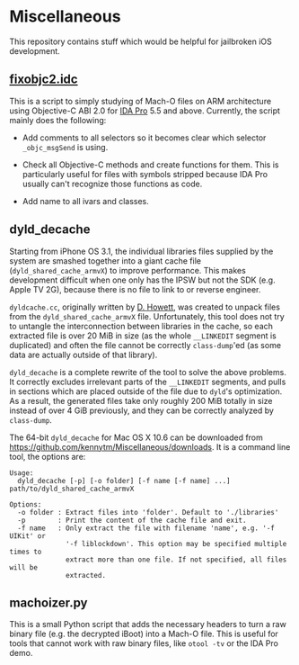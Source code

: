 Miscellaneous
=============

This repository contains stuff which would be helpful for jailbroken iOS
development.

[fixobjc2.idc](https://github.com/kennytm/Miscellaneous/blob/master/fixobjc2.idc)
--------------

This is a script to simply studying of Mach-O files on ARM architecture using
Objective-C ABI 2.0 for
[IDA Pro](http://en.wikipedia.org/wiki/Interactive_Disassembler) 5.5 and above.
Currently, the script mainly does the following:

 * Add comments to all selectors so it becomes clear which selector
   `_objc_msgSend` is using.
   
 * Check all Objective-C methods and create functions for them. This is
   particularly useful for files with symbols stripped because IDA Pro usually
   can't recognize those functions as code.
 
 * Add name to all ivars and classes.

dyld_decache
------------

Starting from iPhone OS 3.1, the individual libraries files supplied by the
system are smashed together into a giant cache file (`dyld_shared_cache_armvX`)
to improve performance. This makes development difficult when one only has the
IPSW but not the SDK (e.g. Apple TV 2G), because there is no file to link to or
reverse engineer.

`dyldcache.cc`, originally written by [D. Howett](http://blog.howett.net/?p=75),
was created to unpack files from the `dyld_shared_cache_armvX` file.
Unfortunately, this tool does not try to untangle the interconnection between
libraries in the cache, so each extracted file is over 20 MiB in size (as the
whole `__LINKEDIT` segment is duplicated) and often the file cannot be correctly
`class-dump`'ed (as some data are actually outside of that library).

`dyld_decache` is a complete rewrite of the tool to solve the above problems. It
correctly excludes irrelevant parts of the `__LINKEDIT` segments, and pulls in
sections which are placed outside of the file due to `dyld`'s optimization. As a
result, the generated files take only roughly 200 MiB totally in size instead of
over 4 GiB previously, and they can be correctly analyzed by `class-dump`.

The 64-bit `dyld_decache` for Mac OS X 10.6 can be downloaded from
<https://github.com/kennytm/Miscellaneous/downloads>. It is a command line tool,
the options are:

    Usage:
      dyld_decache [-p] [-o folder] [-f name [-f name] ...] path/to/dyld_shared_cache_armvX
    
    Options:
      -o folder : Extract files into 'folder'. Default to './libraries'
      -p        : Print the content of the cache file and exit.
      -f name   : Only extract the file with filename 'name', e.g. '-f UIKit' or
                  '-f liblockdown'. This option may be specified multiple times to
                  extract more than one file. If not specified, all files will be
                  extracted.

machoizer.py
------------

This is a small Python script that adds the necessary headers to turn a raw
binary file (e.g. the decrypted iBoot) into a Mach-O file. This is useful for
tools that cannot work with raw binary files, like `otool -tv` or the IDA Pro
demo.


